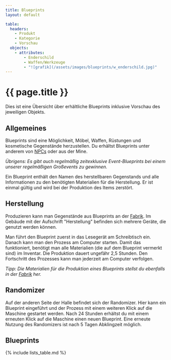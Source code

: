 ```yaml
---
title: Blueprints
layout: default

table:
  headers:
    - Produkt
    - Kategorie
    - Vorschau
  objects:
    - attributes:
        - Enderschild
        - Waffen/Werkzeuge
        - "![grafik](/assets/images/blueprints/w_enderschild.jpg)"
---
```

# {{ page.title }}

Dies ist eine Übersicht über erhältliche Blueprints inklusive Vorschau
des jeweiligen Objekts.

## Allgemeines

Blueprints sind eine Möglichkeit, Möbel, Waffen, Rüstungen und kosmetische
Gegenstände herzustellen. Du erhältst Blueprints unter anderem von
[NPCs](/lists/npcs)
oder aus der Mine.

_Übrigens: Es gibt auch regelmäßig zeitexklusive Event-Blueprints_
_bei einem unserer regelmäßigen Großevents zu gewinnen._

Ein Blueprint enthält den Namen des herstellbaren Gegenstands und alle
Informationen zu den benötigten Materialien für die Herstellung. Er ist einmal
gültig und wird bei der Produktion des Items zerstört.

## Herstellung

Produzieren kann man Gegenstände aus Blueprints an der
[Fabrik](/systems/factory). Im Gebäude mit
der Aufschrift "Herstellung" befinden sich mehrere Geräte, die genutzt werden
können.

Man führt den Blueprint zuerst in das Lesegerät am Schreibtisch ein. Danach kann
man den Prozess am Computer starten. Damit das funktioniert, benötigt man alle
Materialien (die auf dem Blueprint vermerkt sind) im Inventar. Die Produktion
dauert ungefähr 2,5 Stunden. Den Fortschritt des Prozesses kann man jederzeit
am Computer verfolgen.

_Tipp: Die Materialien für die Produktion eines Blueprints stellst du ebenfalls_
_in der [Fabrik](/systems/factory) her._

## Randomizer

Auf der anderen Seite der Halle befindet sich der Randomizer. Hier kann ein
Blueprint eingeführt und der Prozess mit einem weiteren Klick auf die Maschine
gestartet werden. Nach 24 Stunden erhältst du mit einem erneuten Klick auf die
Maschine einen neuen Blueprint.
Eine erneute Nutzung des Randomizers ist nach 5 Tagen Abklingzeit möglich.

## Blueprints

{% include lists_table.md %}
